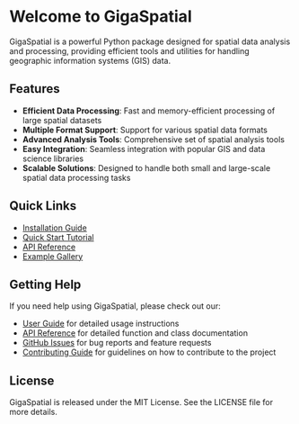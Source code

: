 # Welcome to GigaSpatial

GigaSpatial is a powerful Python package designed for spatial data analysis and processing, providing efficient tools and utilities for handling geographic information systems (GIS) data.

## Features

- **Efficient Data Processing**: Fast and memory-efficient processing of large spatial datasets
- **Multiple Format Support**: Support for various spatial data formats
- **Advanced Analysis Tools**: Comprehensive set of spatial analysis tools
- **Easy Integration**: Seamless integration with popular GIS and data science libraries
- **Scalable Solutions**: Designed to handle both small and large-scale spatial data processing tasks

## Quick Links

- [Installation Guide](getting-started/installation.md)
- [Quick Start Tutorial](getting-started/quickstart.md)
- [API Reference](api/index.md)
- [Example Gallery](examples/basic.md)

## Getting Help

If you need help using GigaSpatial, please check out our:

- [User Guide](user-guide/index.md) for detailed usage instructions
- [API Reference](api/index.md) for detailed function and class documentation
- [GitHub Issues](https://github.com/unicef/giga-spatial/issues) for bug reports and feature requests
- [Contributing Guide](contributing.md) for guidelines on how to contribute to the project

## License

GigaSpatial is released under the MIT License. See the LICENSE file for more details. 